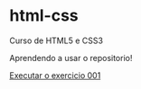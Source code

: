 # html-css
 Curso de HTML5 e CSS3

Aprendendo a usar o repositorio!

<a href="https://luizhenrique001.github.io/html-css/exercicios/ex001/index.html">Executar o exercicio 001</a>